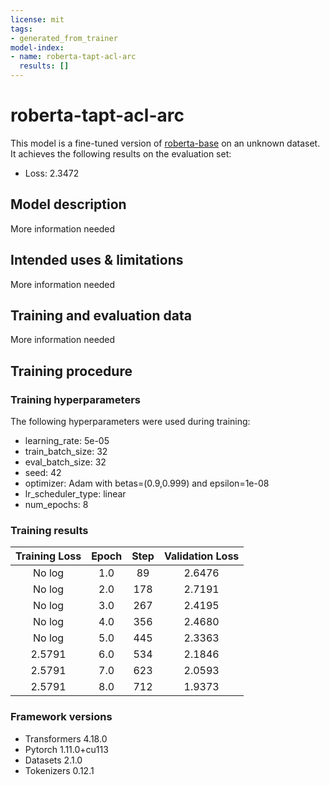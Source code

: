 ```yaml
---
license: mit
tags:
- generated_from_trainer
model-index:
- name: roberta-tapt-acl-arc
  results: []
---
```


<!-- This model card has been generated automatically according to the information the Trainer had access to. You
should probably proofread and complete it, then remove this comment. -->

# roberta-tapt-acl-arc

This model is a fine-tuned version of [roberta-base](https://huggingface.co/roberta-base) on an unknown dataset.
It achieves the following results on the evaluation set:
- Loss: 2.3472

## Model description

More information needed

## Intended uses & limitations

More information needed

## Training and evaluation data

More information needed

## Training procedure

### Training hyperparameters

The following hyperparameters were used during training:
- learning_rate: 5e-05
- train_batch_size: 32
- eval_batch_size: 32
- seed: 42
- optimizer: Adam with betas=(0.9,0.999) and epsilon=1e-08
- lr_scheduler_type: linear
- num_epochs: 8

### Training results

| Training Loss | Epoch | Step | Validation Loss |
|:-------------:|:-----:|:----:|:---------------:|
| No log        | 1.0   | 89   | 2.6476          |
| No log        | 2.0   | 178  | 2.7191          |
| No log        | 3.0   | 267  | 2.4195          |
| No log        | 4.0   | 356  | 2.4680          |
| No log        | 5.0   | 445  | 2.3363          |
| 2.5791        | 6.0   | 534  | 2.1846          |
| 2.5791        | 7.0   | 623  | 2.0593          |
| 2.5791        | 8.0   | 712  | 1.9373          |


### Framework versions

- Transformers 4.18.0
- Pytorch 1.11.0+cu113
- Datasets 2.1.0
- Tokenizers 0.12.1
